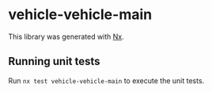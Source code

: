 # vehicle-vehicle-main

This library was generated with [Nx](https://nx.dev).

## Running unit tests

Run `nx test vehicle-vehicle-main` to execute the unit tests.
